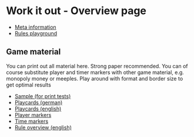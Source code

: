 # Work it out - Overview page

* [Meta information](meta.md)
* [Rules playground](rules_scribbles.md)

## Game material
You can print out all material here. Strong paper recommended.
You can of course substitute player and timer markers with other game material,
e.g. monopoly money or meeples.
Play around with format and border size to get optimal results
* [Sample (for print tests)](sample.html)
* [Playcards (german)](level1cards-german.html)
* [Playcards (english)](level1cards-english.html)
* [Player markers](level1playermarkers.html)
* [Time markers](timemarkers.html)
* [Rule overview (english)](cheatsheet-english.md)